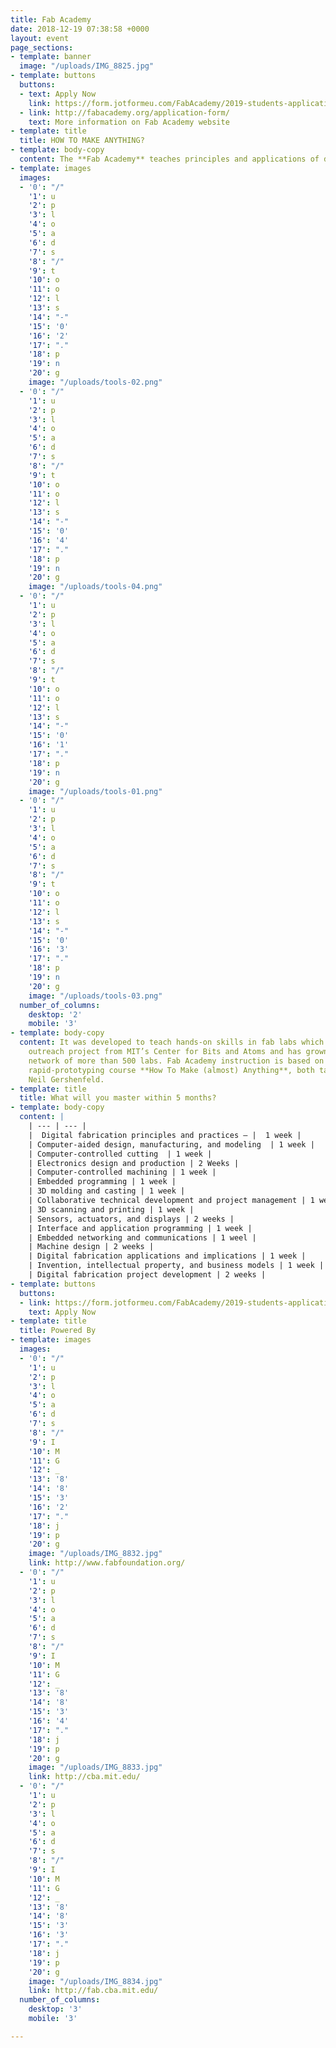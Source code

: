 ```yaml
---
title: Fab Academy
date: 2018-12-19 07:38:58 +0000
layout: event
page_sections:
- template: banner
  image: "/uploads/IMG_8825.jpg"
- template: buttons
  buttons:
  - text: Apply Now
    link: https://form.jotformeu.com/FabAcademy/2019-students-application
  - link: http://fabacademy.org/application-form/
    text: More information on Fab Academy website
- template: title
  title: HOW TO MAKE ANYTHING?
- template: body-copy
  content: The **Fab Academy** teaches principles and applications of digital fabrication.
- template: images
  images:
  - '0': "/"
    '1': u
    '2': p
    '3': l
    '4': o
    '5': a
    '6': d
    '7': s
    '8': "/"
    '9': t
    '10': o
    '11': o
    '12': l
    '13': s
    '14': "-"
    '15': '0'
    '16': '2'
    '17': "."
    '18': p
    '19': n
    '20': g
    image: "/uploads/tools-02.png"
  - '0': "/"
    '1': u
    '2': p
    '3': l
    '4': o
    '5': a
    '6': d
    '7': s
    '8': "/"
    '9': t
    '10': o
    '11': o
    '12': l
    '13': s
    '14': "-"
    '15': '0'
    '16': '4'
    '17': "."
    '18': p
    '19': n
    '20': g
    image: "/uploads/tools-04.png"
  - '0': "/"
    '1': u
    '2': p
    '3': l
    '4': o
    '5': a
    '6': d
    '7': s
    '8': "/"
    '9': t
    '10': o
    '11': o
    '12': l
    '13': s
    '14': "-"
    '15': '0'
    '16': '1'
    '17': "."
    '18': p
    '19': n
    '20': g
    image: "/uploads/tools-01.png"
  - '0': "/"
    '1': u
    '2': p
    '3': l
    '4': o
    '5': a
    '6': d
    '7': s
    '8': "/"
    '9': t
    '10': o
    '11': o
    '12': l
    '13': s
    '14': "-"
    '15': '0'
    '16': '3'
    '17': "."
    '18': p
    '19': n
    '20': g
    image: "/uploads/tools-03.png"
  number_of_columns:
    desktop: '2'
    mobile: '3'
- template: body-copy
  content: It was developed to teach hands-on skills in fab labs which began as an
    outreach project from MIT’s Center for Bits and Atoms and has grown into a global
    network of more than 500 labs. Fab Academy instruction is based on MIT’s popular
    rapid-prototyping course **How To Make (almost) Anything**, both taught by Prof.
    Neil Gershenfeld.
- template: title
  title: What will you master within 5 months?
- template: body-copy
  content: |
    | --- | --- |
    |  Digital fabrication principles and practices – |  1 week |
    | Computer-aided design, manufacturing, and modeling  | 1 week |
    | Computer-controlled cutting  | 1 week |
    | Electronics design and production | 2 Weeks |
    | Computer-controlled machining | 1 week |
    | Embedded programming | 1 week |
    | 3D molding and casting | 1 week |
    | Collaborative technical development and project management | 1 week |
    | 3D scanning and printing | 1 week |
    | Sensors, actuators, and displays | 2 weeks |
    | Interface and application programming | 1 week |
    | Embedded networking and communications | 1 weel |
    | Machine design | 2 weeks |
    | Digital fabrication applications and implications | 1 week |
    | Invention, intellectual property, and business models | 1 week |
    | Digital fabrication project development | 2 weeks |
- template: buttons
  buttons:
  - link: https://form.jotformeu.com/FabAcademy/2019-students-application
    text: Apply Now
- template: title
  title: Powered By
- template: images
  images:
  - '0': "/"
    '1': u
    '2': p
    '3': l
    '4': o
    '5': a
    '6': d
    '7': s
    '8': "/"
    '9': I
    '10': M
    '11': G
    '12': _
    '13': '8'
    '14': '8'
    '15': '3'
    '16': '2'
    '17': "."
    '18': j
    '19': p
    '20': g
    image: "/uploads/IMG_8832.jpg"
    link: http://www.fabfoundation.org/
  - '0': "/"
    '1': u
    '2': p
    '3': l
    '4': o
    '5': a
    '6': d
    '7': s
    '8': "/"
    '9': I
    '10': M
    '11': G
    '12': _
    '13': '8'
    '14': '8'
    '15': '3'
    '16': '4'
    '17': "."
    '18': j
    '19': p
    '20': g
    image: "/uploads/IMG_8833.jpg"
    link: http://cba.mit.edu/
  - '0': "/"
    '1': u
    '2': p
    '3': l
    '4': o
    '5': a
    '6': d
    '7': s
    '8': "/"
    '9': I
    '10': M
    '11': G
    '12': _
    '13': '8'
    '14': '8'
    '15': '3'
    '16': '3'
    '17': "."
    '18': j
    '19': p
    '20': g
    image: "/uploads/IMG_8834.jpg"
    link: http://fab.cba.mit.edu/
  number_of_columns:
    desktop: '3'
    mobile: '3'

---
```

